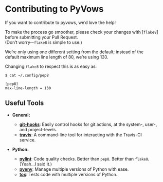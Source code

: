 # Contributing to PyVows

If you want to contribute to pyvows, we’d love the help!  

To make the process go smoother, please check your changes with 
[`flake8`] before submitting your Pull Request.  
(Don’t worry--`flake8` is simple to use.)

We’re only using one different setting from the default; 
instead of the default maximum line length of 80, we’re using 130.

Changing `flake8` to respect this is as easy as:

    $ cat ~/.config/pep8

    [pep8]
    max-line-length = 130

[flake8]: http://pypi.python.org/pypi/flake8/


## Useful Tools

* **General:**
  * **[git-hooks]**: Easily control hooks for git actions, at the system-, user-, and project-levels.
  * **[travis]**: A command-line tool for interacting with the Travis-CI service.

* **Python:**
  * **[pylint]**: Code quality checks. Better than `pep8`.  Better than `flake8`.  (Yeah…I said it.)
  * **[pyenv]**:  Manage multiple versions of Python with ease.
  * **[tox]**:    Tests code with multiple versions of Python.


[git-hooks]: https://github.com/icefox/git-hooks
[travis]: https://github.com/travis-ci/travis.rb

[pylint]: http://www.pylint.org
[pyenv]:  https://github.com/yyuu/pyenv
[tox]:    http://tox.readthedocs.org/en/latest/

